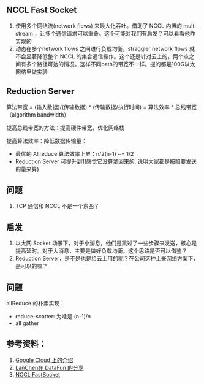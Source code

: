 ## NCCL Fast Socket
1. 使用多个网络流(network flows) 来最大化吞吐。借助了 NCCL 内置的 multi-stream ，让多个通信请求可以重叠。这个可能对我们有启发？可以看看他咋实现的
2. 动态在多个network flows 之间进行负载均衡。straggler network flows 就不会显著降低整个 NCCL 的集合通信操作。这个还是针对云上的，两个点之间有多个路径可达的情况。这样不同path的带宽不一样。提的都是100G以太网络里做实验


## Reduction Server

算法带宽 = (输入数据)/(传输数据) * (传输数据/执行时间) = 算法效率 * 总线带宽（algorithm bandwidth）

提高总线带宽的方法：提高硬件带宽，优化网络栈

提高算法效率：降低数据传输量：

* 最优的 Allreduce 算法效率上界：n/2(n-1) ~= 1/2
* Reduction Server 可提升到1(感觉它没算拿回来的, 说明大家都是按照要发送的量来算)

## 问题
1. TCP 通信和 NCCL 不是一个东西？


## 启发
1. 以太网 Socket 场景下，对于小消息，他们是跳过了一些步骤来发送，核心是提高延时。对于大消息，主要是做好负载均衡。这个思路是否可以借鉴？
2. Reduction Server，是不是也是给云上用的呢？在公司这种土豪网络方案下，是可以的嘛？

## 问题
allReduce 的朴素实现：

* reduce-scatter: 为啥是 (n-1)/n
* all gather

## 参考资料：
1. [Google Cloud 上的介绍](https://cloud.google.com/blog/products/ai-machine-learning/how-to-optimize-google-cloud-for-deep-learning-training)
2. [LanChen在 DataFun 的分享](https://mp.weixin.qq.com/s?__biz=MzU1NTMyOTI4Mw==&mid=2247566835&idx=1&sn=0382cccd76b6b2509907be1b703fe7c2&chksm=fbd6779fcca1fe895ad0d361b31ba61a78061337124cfe2f3f32803fdc4ea9a12e4af359249a&mpshare=1&scene=1&srcid=03174sljwCpIPN6pBSmua7S8&sharer_sharetime=1648131228367&sharer_shareid=2341dd0b8f3d7cdff1b600532fc15b3a&version=4.0.2.90474&platform=mac#rd)
3. [NCCL FastSocket](https://github.com/google/nccl-fastsocket)
